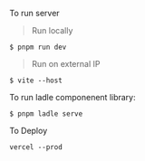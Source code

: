 To run server

> Run locally

```
$ pnpm run dev
```

> Run on external IP

```
$ vite --host
```

To run ladle componenent library:

```
$ pnpm ladle serve
```

To Deploy

```
vercel --prod
```
